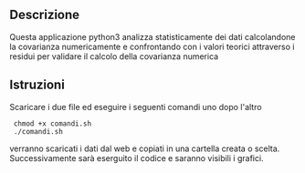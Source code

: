 ## Descrizione

Questa applicazione python3 analizza statisticamente dei dati calcolandone 
la covarianza numericamente e confrontando con i valori teorici attraverso 
i residui per validare il calcolo della covarianza numerica

## Istruzioni

Scaricare i due file ed eseguire i seguenti comandi uno dopo l'altro
 ```
  chmod +x comandi.sh
  ./comandi.sh
 ```
verranno scaricati i dati dal web e copiati in una cartella creata o scelta. 
Successivamente sarà eserguito il codice e saranno visibili i grafici.
